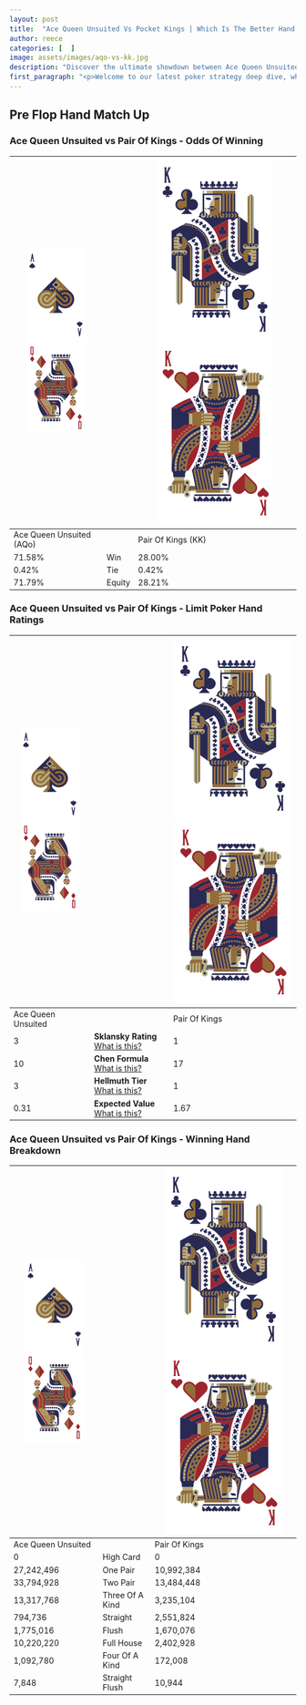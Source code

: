 ```yaml
---
layout: post
title:  "Ace Queen Unsuited Vs Pocket Kings | Which Is The Better Hand In Poker? A Complete Guide"
author: reece
categories: [  ]
image: assets/images/aqo-vs-kk.jpg
description: "Discover the ultimate showdown between Ace Queen Unsuited and Pair Of Kings in poker! Uncover the odds, strategies, and scenarios where one hand triumphs over the other. Get ready to up your poker game with this thrilling analysis."
first_paragraph: "<p>Welcome to our latest poker strategy deep dive, where we're pitting two distinct hands against each other in a high-stakes showdown: Ace Queen Unsuited vs Pair Of Kings.</p><p>In the dynamic world of poker, every decision counts, and knowing which hand holds the upper hand is key to your success at the table.</p><p>In this article, we'll dissect these two hands, explore the scenarios where one dominates the other, and equip you with the knowledge to make strategic choices that can tip the odds in your favor.</p><p>Get ready to unravel the intriguing dynamics of these poker hands and elevate your game to new heights.</p>"
---
```




[comment]: # (sp0)

## Pre Flop Hand Match Up

<div class="table hand-ratings" markdown="1"> 



### Ace Queen Unsuited vs Pair Of Kings - Odds Of Winning


    
| ![image info](assets/images/hand1/A.png) ![image info](assets/images/hand1/Qo.png) |  | ![image info](assets/images/hand2/K.png) ![image info](assets/images/hand2/Ko.png) |
| -------- | -------- | -------- |
| Ace Queen Unsuited (AQo) |  | Pair Of Kings (KK) |
| 71.58% | Win | 28.00% |
| 0.42% | Tie | 0.42% |
| 71.79% | Equity | 28.21% |




[comment]: # (sp1)



### Ace Queen Unsuited vs Pair Of Kings - Limit Poker Hand Ratings


    
| ![image info](assets/images/hand1/A.png) ![image info](assets/images/hand1/Qo.png) |  | ![image info](assets/images/hand2/K.png) ![image info](assets/images/hand2/Ko.png) |
| -------- | -------- | -------- |
| Ace Queen Unsuited |  | Pair Of Kings |
| 3 | **Sklansky Rating** [What is this?](/sklansky-rating-explained) | 1 |
| 10 | **Chen Formula** [What is this?](/chen-formula-explained) | 17 |
| 3 | **Hellmuth Tier** [What is this?](/Hellmuth-tier-explained) | 1 |
| 0.31 | **Expected Value** [What is this?](/expected-value-explained) | 1.67 |




[comment]: # (sp2)



### Ace Queen Unsuited vs Pair Of Kings - Winning Hand Breakdown


    
| ![image info](assets/images/hand1/A.png) ![image info](assets/images/hand1/Qo.png) |  | ![image info](assets/images/hand2/K.png) ![image info](assets/images/hand2/Ko.png) |
| -------- | -------- | -------- |
| Ace Queen Unsuited |  | Pair Of Kings |
| 0 | High Card | 0 |
| 27,242,496 | One Pair | 10,992,384 |
| 33,794,928 | Two Pair | 13,484,448 |
| 13,317,768 | Three Of A Kind | 3,235,104 |
| 794,736 | Straight | 2,551,824 |
| 1,775,016 | Flush | 1,670,076 |
| 10,220,220 | Full House | 2,402,928 |
| 1,092,780 | Four Of A Kind | 172,008 |
| 7,848 | Straight Flush | 10,944 |




[comment]: # (sp3)



</div>

[comment]: # (sp4)



[comment]: # (sp5)


